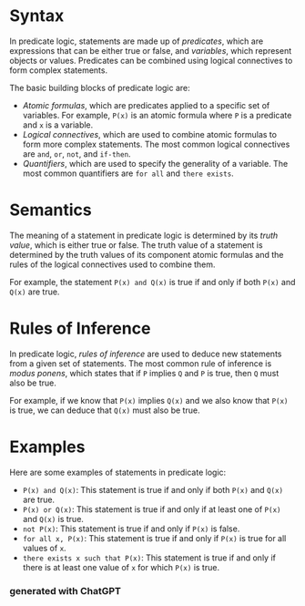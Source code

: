 # Syntax

In predicate logic, statements are made up of _predicates_, which are expressions that can be either true or false, and _variables_, which represent objects or values. Predicates can be combined using logical connectives to form complex statements.

The basic building blocks of predicate logic are:

- _Atomic formulas_, which are predicates applied to a specific set of variables. For example, `P(x)` is an atomic formula where `P` is a predicate and `x` is a variable.
- _Logical connectives_, which are used to combine atomic formulas to form more complex statements. The most common logical connectives are `and`, `or`, `not`, and `if-then`.
- _Quantifiers_, which are used to specify the generality of a variable. The most common quantifiers are `for all` and `there exists`.

# Semantics

The meaning of a statement in predicate logic is determined by its _truth value_, which is either true or false. The truth value of a statement is determined by the truth values of its component atomic formulas and the rules of the logical connectives used to combine them.

For example, the statement `P(x) and Q(x)` is true if and only if both `P(x)` and `Q(x)` are true.

# Rules of Inference

In predicate logic, _rules of inference_ are used to deduce new statements from a given set of statements. The most common rule of inference is _modus ponens_, which states that if `P` implies `Q` and `P` is true, then `Q` must also be true.

For example, if we know that `P(x)` implies `Q(x)` and we also know that `P(x)` is true, we can deduce that `Q(x)` must also be true.

# Examples

Here are some examples of statements in predicate logic:

- `P(x) and Q(x)`: This statement is true if and only if both `P(x)` and `Q(x)` are true.
- `P(x) or Q(x)`: This statement is true if and only if at least one of `P(x)` and `Q(x)` is true.
- `not P(x)`: This statement is true if and only if `P(x)` is false.
- `for all x, P(x)`: This statement is true if and only if `P(x)` is true for all values of `x`.
- `there exists x such that P(x)`: This statement is true if and only if there is at least one value of `x` for which `P(x)` is true.

### generated with ChatGPT
